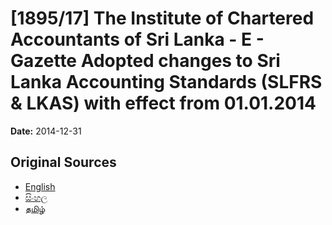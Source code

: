 # [1895/17] The Institute of Chartered Accountants of Sri Lanka - E - Gazette Adopted changes to Sri Lanka Accounting Standards (SLFRS & LKAS) with effect from 01.01.2014

**Date:** 2014-12-31

## Original Sources

- [English](https://documents.gov.lk/view/extra-gazettes/2014/12/1895-17_E.pdf)
- [සිංහල](https://documents.gov.lk/view/extra-gazettes/2014/12/1895-17_S.pdf)
- [தமிழ்](https://documents.gov.lk/view/extra-gazettes/2014/12/1895-17_T.pdf)
